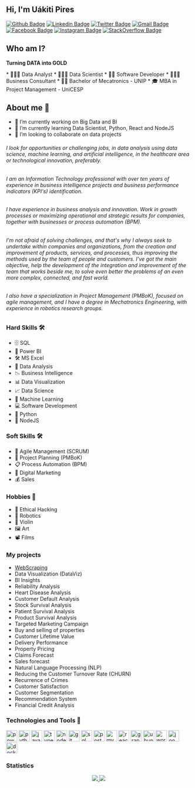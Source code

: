 ## Hi, I'm Uákiti Pires 

[![Github Badge](https://img.shields.io/badge/-Github-000?style=flat-square&logo=Github&logoColor=white)](https://github.com/lorduakiti)
[![Linkedin Badge](https://img.shields.io/badge/-LinkedIn-blue?style=flat-square&logo=Linkedin&logoColor=white)](https://www.linkedin.com/in/uakiti/)
[![Twitter Badge](https://img.shields.io/badge/-Twitter-1ca0f1?style=flat-square&labelColor=1ca0f1&logo=twitter&logoColor=white&link=https://twitter.com/lorduakiti)](https://twitter.com/lorduakiti)
[![Gmail Badge](https://img.shields.io/badge/-Gmail-D14836?&style=flat-square&logo=Gmail&logoColor=white&link=mailto:lorduakiti@gmail.com)](mailto:uakiti.pires@gmail.com)
[![Facebook Badge](https://img.shields.io/badge/facebook-%231877F2.svg?&style=flat-square&logo=facebook&logoColor=white)](https://www.facebook.com/uakitipires/)
[![Instagram Badge](https://img.shields.io/badge/instagram-%23E4405F.svg?&style=flat-square&logo=instagram&logoColor=white)](https://www.instagram.com/uakitipires/)
[![StackOverflow Badge](https://img.shields.io/badge/stack%20overflow-FE7A16?logo=stack-overflow&logoColor=white&style=flat-square)](https://stackoverflow.com/users/5310820/lorduakiti?tab=profile)

## Who am I? 
<div class="row">
  <b><p style="color:d4af37:">Turning DATA into GOLD</p></b>
</div>
* 👨🏽‍💻 Data Analyst
* 👨🏽‍🔬 Data Scientist
* 👷🏽 Software Developer
* 👨🏽‍💼 Business Consultant
* 👨‍🎓 Bachelor of Mecatronics - UNIP
* 🎓 MBA in Project Management - UniCESP


## About me :wave: 
* 🔭 I’m currently working on Big Data and BI 
* 🌱 I’m currently learning Data Scientist, Python, React and NodeJS 
* 👯 I’m looking to collaborate on data projects 

###### I look for opportunities or challenging jobs, in data analysis using data science, machine learning, and artificial intelligence, in ​​the healthcare area or technological innovation, preferably.
###### I am an Information Technology professional with over ten years of experience in business intelligence projects and business performance indicators (KPI's) identification.
###### I have experience in business analysis and innovation. Work in growth processes or maximizing operational and strategic results for companies, together with businesses or process automation (BPM).
###### I'm not afraid of solving challenges, and that's why I always seek to undertake within companies and organizations, from the creation and improvement of products, services, and processes, thus improving the methods used by the team of people and customers. I've got the main objective, help the development of the integration and improvement of the team that works beside me, to solve even better the problems of an even more complex, connected, and fast world.
###### I also have a specialization in Project Management (PMBoK), focused on agile management, and I have a degree in Mechatronics Engineering, with experience in robotics research groups.


### Hard Skills 🛠 
* 🗄 SQL 
* 🧮 Power BI 
* 🛠 MS Excel
* 🎲 Data Analysis 
* 📉 Business Intelligence
* 📊 Data Visualization 
* 📈 Data Science 
* 🔮 Machine Learning  
* 💻 Software Development 
* 🐍 Python 
* 🧩 NodeJS


### Soft Skills 🛠 
* 🎯 Agile Management (SCRUM)
* 📅 Project Planning (PMBoK)
* 📋 Process Automation (BPM)
* 📱 Digital Marketing 
* 💰 Sales 


### Hobbies 🖖 
* 👾 Ethical Hacking 
* 🤖 Robotics 
* 🎻 Violin 
* 🖼 Art 
* 📽 Films 


### My projects 
* [WebScraping](https://github.com/lorduakiti/webscraping-to-wordcloud)
* Data Visualization (DataViz)
* BI Insights
* Reliability Analysis
* Heart Disease Analysis
* Customer Default Analysis
* Stock Survival Analysis
* Patient Survival Analysis
* Product Survival Analysis
* Targeted Marketing Campaign
* Buy and selling of properties
* Customer Lifetime Value
* Delivery Performance
* Property Pricing
* Claims Forecast
* Sales forecast
* Natural Language Processing (NLP)
* Reducing the Customer Turnover Rate (CHURN)
* Recurrence of Crimes
* Customer Satisfaction
* Customer Segmentation
* Recommendation System
* Financial Credit Analysis


### Technologies and Tools 🚀

<div class="row">
  <img src="https://img.ibxk.com.br/2016/01/29/29195518729636.jpg" alt="power bi" width="30" height="30"/>
  <img src="https://cdn.svgporn.com/logos/python.svg" alt="python" width="30" height="30"/>
  <img src="https://cdn.svgporn.com/logos/javascript.svg" alt="javascript" width="30" height="30"/>
  <img src="https://cdn.svgporn.com/logos/typescript-icon.svg" height="30" alt="typescript">
  <img src="https://cdn.svgporn.com/logos/nodejs-icon.svg" height="30" alt="nodejs">
  <img src="https://cdn.svgporn.com/logos/git-icon.svg" height="30" alt="git">
  <img src="https://logodownload.org/wp-content/uploads/2016/10/Microsoft-SQL-Server-Logo-1.png" alt="sql server" width="30" height="30"/>
  <img src="https://cdn.svgporn.com/logos/postgresql.svg" alt="postgresql" width="30" height="30"/>
  <img src="https://cdn.svgporn.com/logos/mysql.svg" alt="mysql" width="30" height="30"/> 
  <img src="https://cdn.svgporn.com/logos/react.svg" alt="react" width="30" height="30"/> 
  <img src="https://cdn.svgporn.com/logos/graphql.svg" height="30" alt="graphql">
  <img src="https://cdn.svgporn.com/logos/debian.svg" height="30" alt="ubuntu">  
  <img src="https://cdn.svgporn.com/logos/wordpress-icon.svg" height="30" alt="wordpress">  
  <img src="https://cdn.svgporn.com/logos/joomla.svg" height="30" alt="joomla">  
  <img src="https://cdn.svgporn.com/logos/docker-icon.svg" height="30" alt="docker">
</div>


### Statistics

<p align = "center">
  <a href="https://github.com/lorduakiti/">
    <img src="https://github-readme-stats.vercel.app/api?username=lorduakiti&show_icons=true&theme=react&line_height=27">
    <img src="https://github-readme-stats.vercel.app/api/top-langs/?username=lorduakiti&layout=compact&theme=react">
  </a>
</p>
